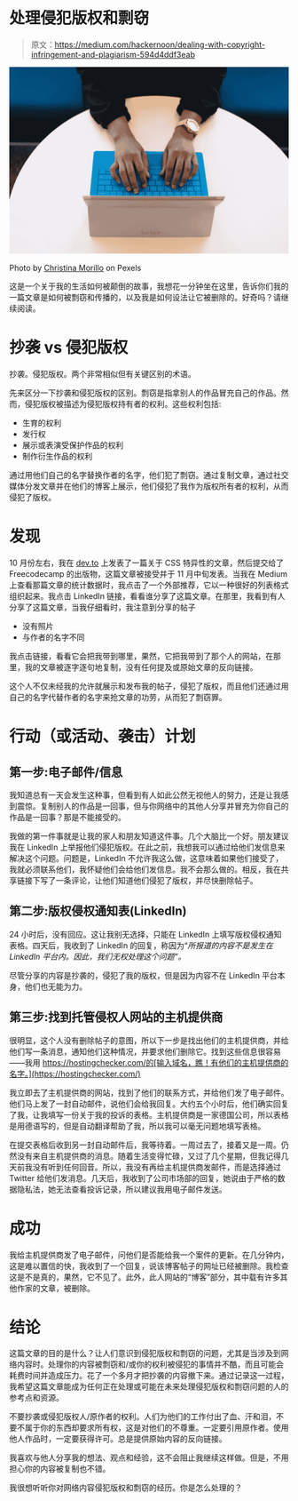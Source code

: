 # 处理侵犯版权和剽窃

> 原文：<https://medium.com/hackernoon/dealing-with-copyright-infringement-and-plagiarism-594d4ddf3eab>

![](img/864fc118c0847f0e4e8e22ba0b3f3d90.png)

Photo by [Christina Morillo](https://www.pexels.com/@divinetechygirl) on Pexels

这是一个关于我的生活如何被颠倒的故事，我想花一分钟坐在这里，告诉你们我的一篇文章是如何被剽窃和传播的，以及我是如何设法让它被删除的。好奇吗？请继续阅读。

# 抄袭 vs 侵犯版权

抄袭。侵犯版权。两个非常相似但有关键区别的术语。

先来区分一下抄袭和侵犯版权的区别。剽窃是指拿别人的作品冒充自己的作品。然而，侵犯版权被描述为侵犯版权持有者的权利。这些权利包括:

*   生育的权利
*   发行权
*   展示或表演受保护作品的权利
*   制作衍生作品的权利

通过用他们自己的名字替换作者的名字，他们犯了剽窃。通过复制文章，通过社交媒体分发文章并在他们的博客上展示，他们侵犯了我作为版权所有者的权利，从而侵犯了版权。

# 发现

10 月份左右，我在 [dev.to](http://dev.to) 上发表了一篇关于 CSS 特异性的文章，然后提交给了 Freecodecamp 的出版物，这篇文章被接受并于 11 月中旬发表。当我在 Medium 上查看那篇文章的统计数据时，我点击了一个外部推荐，它以一种很好的列表格式组织起来。我点击 LinkedIn 链接，看看谁分享了这篇文章。在那里，我看到有人分享了这篇文章，当我仔细看时，我注意到分享的帖子

*   没有照片
*   与作者的名字不同

我点击链接，看看它会把我带到哪里，果然，它把我带到了那个人的网站，在那里，我的文章被逐字逐句地复制，没有任何提及或原始文章的反向链接。

这个人不仅未经我的允许就展示和发布我的帖子，侵犯了版权，而且他们还通过用自己的名字代替作者的名字来抢文章的功劳，从而犯了剽窃罪。

# 行动（或活动、袭击）计划

## 第一步:电子邮件/信息

我知道总有一天会发生这种事，但看到有人如此公然无视他人的努力，还是让我感到震惊。复制别人的作品是一回事，但与你网络中的其他人分享并冒充为你自己的作品是一回事？那是不能接受的。

我做的第一件事就是让我的家人和朋友知道这件事。几个大脑比一个好。朋友建议我在 LinkedIn 上举报他们侵犯版权。在此之前，我想我可以通过给他们发信息来解决这个问题。问题是，LinkedIn 不允许我这么做，这意味着如果他们接受了，我就必须联系他们，我怀疑他们会给他们发信息。我不会那么做的。相反，我在共享链接下写了一条评论，让他们知道他们侵犯了版权，并尽快删除帖子。

## 第二步:版权侵权通知表(LinkedIn)

24 小时后，没有回应。这让我别无选择，只能在 LinkedIn 上填写版权侵权通知表格。四天后，我收到了 LinkedIn 的回复，称因为“*所报道的内容不是发生在 LinkedIn 平台内。因此，我们无权处理这个问题”。*

尽管分享的内容是抄袭的，侵犯了我的版权，但是因为内容不在 LinkedIn 平台本身，他们也无能为力。

## 第三步:找到托管侵权人网站的主机提供商

很明显，这个人没有删除帖子的意图，所以下一步是找出他们的主机提供商，并给他们写一条消息，通知他们这种情况，并要求他们删除它。找到这些信息很容易——我用 https://hostingchecker.com/的[输入域名，瞧！有他们的主机提供商的名字。](https://hostingchecker.com/)

我立即去了主机提供商的网站，找到了他们的联系方式，并给他们发了电子邮件。他们马上发了一封自动邮件，说他们会给我回复。大约五个小时后，他们确实回复了我，让我填写一份关于我的投诉的表格。主机提供商是一家德国公司，所以表格是用德语写的，但是自动翻译帮助了我，所以我可以毫无问题地填写表格。

在提交表格后收到另一封自动邮件后，我等待着。一周过去了，接着又是一周。仍然没有来自主机提供商的消息。随着生活变得忙碌，又过了几个星期，但我记得几天前我没有听到任何回音。所以，我没有再给主机提供商发邮件，而是选择通过 Twitter 给他们发消息。几天后，我收到了公司市场部的回复，她说由于严格的数据隐私法，她无法查看投诉记录，所以建议我用电子邮件发送。

# 成功

我给主机提供商发了电子邮件，问他们是否能给我一个案件的更新。在几分钟内，这是难以置信的快，我收到了一个回复，说该博客帖子的网址已经被删除。我检查这是不是真的，果然，它不见了。此外，此人网站的“博客”部分，其中载有许多其他作家的文章，被删除。

# 结论

这篇文章的目的是什么？让人们意识到侵犯版权和剽窃的问题，尤其是当涉及到网络内容时。处理你的内容被剽窃和/或你的权利被侵犯的事情并不酷，而且可能会耗费时间并造成压力。花了一个多月才把抄袭的内容撤下来。通过记录这一过程，我希望这篇文章能成为任何正在处理或可能在未来处理侵犯版权和剽窃问题的人的参考点和资源。

不要抄袭或侵犯版权人/原作者的权利。人们为他们的工作付出了血、汗和泪，不要不属于你的东西却要求所有权，这是对他们的不尊重。一定要引用原作者。使用他人作品时，一定要获得许可。总是提供原始内容的反向链接。

我喜欢与他人分享我的想法、观点和经验，这不会阻止我继续这样做。但是，不用担心你的内容被复制也不错。

我很想听听你对网络内容侵犯版权和剽窃的经历。你是怎么处理的？